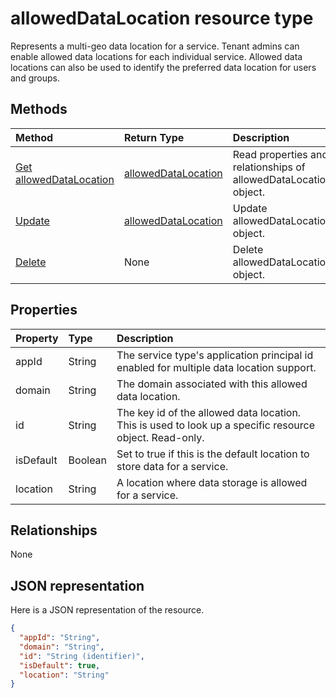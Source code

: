 # allowedDataLocation resource type

Represents a multi-geo data location for a service. Tenant admins can enable allowed data locations for each individual service. Allowed data locations can also be used to identify the preferred data location for users and groups. 

## Methods

| Method		   | Return Type	|Description|
|:---------------|:--------|:----------|
|[Get allowedDataLocation](../api/alloweddatalocation_get.md) | [allowedDataLocation](alloweddatalocation.md) |Read properties and relationships of allowedDataLocation object.|
|[Update](../api/alloweddatalocation_update.md) | [allowedDataLocation](alloweddatalocation.md)	|Update allowedDataLocation object. |
|[Delete](../api/alloweddatalocation_delete.md) | None |Delete allowedDataLocation object. |

## Properties
| Property	   | Type	|Description|
|:---------------|:--------|:----------|
|appId|String| The service type's application principal id enabled for multiple data location support. |
|domain|String| The domain associated with this allowed data location. |
|id|String| The key id of the allowed data location. This is used to look up a specific resource object. Read-only. |
|isDefault|Boolean| Set to true if this is the default location to store data for a service. |
|location|String| A location where data storage is allowed for a service. |

## Relationships
None


## JSON representation

Here is a JSON representation of the resource.

<!-- {
  "blockType": "resource",
  "optionalProperties": [

  ],
  "@odata.type": "microsoft.graph.allowedDataLocation"
}-->

```json
{
  "appId": "String",
  "domain": "String",
  "id": "String (identifier)",
  "isDefault": true,
  "location": "String"
}

```

<!-- uuid: 8fcb5dbc-d5aa-4681-8e31-b001d5168d79
2015-10-25 14:57:30 UTC -->
<!-- {
  "type": "#page.annotation",
  "description": "allowedDataLocation resource",
  "keywords": "",
  "section": "documentation",
  "tocPath": ""
}-->